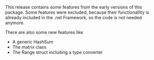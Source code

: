 ﻿This release contains some features from the early versions of this package. Some features were excluded, because their functionallity is allready included in the .net Framework, so the code is not needed anymore.

There are also some new features like
- A generic HashSum
- The matrix class
- The Range struct including a type converter